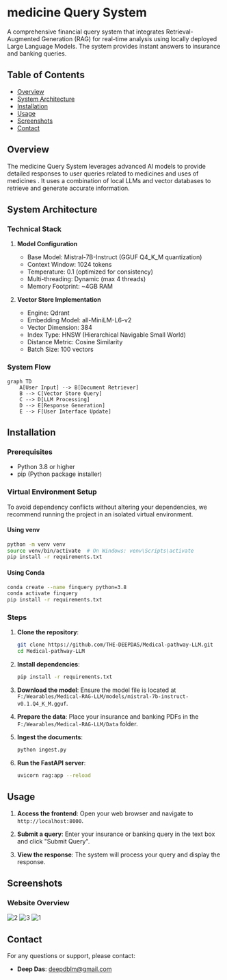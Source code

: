 # medicine Query System

A comprehensive financial query system that integrates Retrieval-Augmented Generation (RAG) for real-time analysis using locally deployed Large Language Models. The system provides instant answers to insurance and banking queries.

## Table of Contents

- [Overview](#overview)
- [System Architecture](#system-architecture)
- [Installation](#installation)
- [Usage](#usage)
- [Screenshots](#screenshots)
- [Contact](#contact)

## Overview

The medicine Query System leverages advanced AI models to provide detailed responses to user queries related to medicines and uses of medicines . It uses a combination of local LLMs and vector databases to retrieve and generate accurate information.

## System Architecture

### Technical Stack

1. **Model Configuration**

   - Base Model: Mistral-7B-Instruct (GGUF Q4_K_M quantization)
   - Context Window: 1024 tokens
   - Temperature: 0.1 (optimized for consistency)
   - Multi-threading: Dynamic (max 4 threads)
   - Memory Footprint: ~4GB RAM

2. **Vector Store Implementation**
   - Engine: Qdrant
   - Embedding Model: all-MiniLM-L6-v2
   - Vector Dimension: 384
   - Index Type: HNSW (Hierarchical Navigable Small World)
   - Distance Metric: Cosine Similarity
   - Batch Size: 100 vectors

### System Flow

```mermaid
graph TD
    A[User Input] --> B[Document Retriever]
    B --> C[Vector Store Query]
    C --> D[LLM Processing]
    D --> E[Response Generation]
    E --> F[User Interface Update]
```

## Installation

### Prerequisites

- Python 3.8 or higher
- pip (Python package installer)

### Virtual Environment Setup

To avoid dependency conflicts without altering your dependencies, we recommend running the project in an isolated virtual environment.

#### Using venv
```bash
python -m venv venv
source venv/bin/activate  # On Windows: venv\Scripts\activate
pip install -r requirements.txt
```

#### Using Conda
```bash
conda create --name finquery python=3.8
conda activate finquery
pip install -r requirements.txt
```

### Steps

1. **Clone the repository**:

   ```bash
   git clone https://github.com/THE-DEEPDAS/Medical-pathway-LLM.git
   cd Medical-pathway-LLM
   ```

2. **Install dependencies**:

   ```bash
   pip install -r requirements.txt
   ```

3. **Download the model**:
   Ensure the model file is located at `F:/Wearables/Medical-RAG-LLM/models/mistral-7b-instruct-v0.1.Q4_K_M.gguf`.

4. **Prepare the data**:
   Place your insurance and banking PDFs in the `F:/Wearables/Medical-RAG-LLM/Data` folder.

5. **Ingest the documents**:

   ```bash
   python ingest.py
   ```

6. **Run the FastAPI server**:
   ```bash
   uvicorn rag:app --reload
   ```

## Usage

1. **Access the frontend**:
   Open your web browser and navigate to `http://localhost:8000`.

2. **Submit a query**:
   Enter your insurance or banking query in the text box and click "Submit Query".

3. **View the response**:
   The system will process your query and display the response.

## Screenshots

### Website Overview

![2](<images/image%20(1).png>)
![3](<images/image%20(2).png>)
![1](images/image.png)

## Contact

For any questions or support, please contact:

- **Deep Das**: deepdblm@gmail.com
